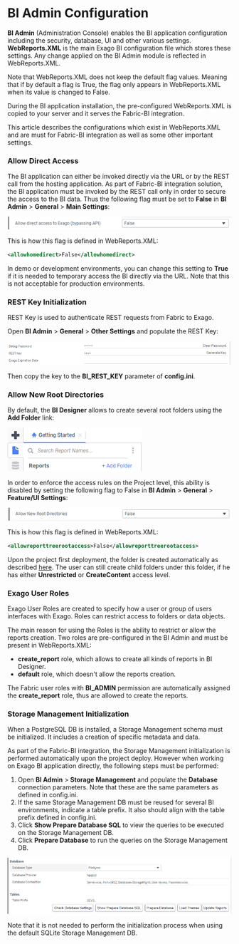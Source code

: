 # BI Admin Configuration

**BI Admin** (Administration Console) enables the BI application configuration including the security, database, UI and other various settings. **WebReports.XML** is the main Exago BI configuration file which stores these settings. Any change applied on the BI Admin module is reflected in WebReports.XML.

Note that WebReports.XML does not keep the default flag values. Meaning that if by default a flag is True, the flag only appears in WebReports.XML when its value is changed to False. 

During the BI application installation, the pre-configured WebReports.XML is copied to your server and it serves the Fabric-BI integration. 

This article describes the configurations which exist in WebReports.XML and are must for Fabric-BI integration as well as some other important settings.

### Allow Direct Access

The BI application can either be invoked directly via the URL or by the REST call from the hosting application. As part of Fabric-BI integration solution, the BI application must be invoked by the REST call only in order to secure the access to the BI data. Thus the following flag must be set to **False** in **BI Admin** > **General** > **Main Settings**:

![image](images/99_allow_dir_access.PNG)

This is how this flag is defined in WebReports.XML:

~~~xml
<allowhomedirect>False</allowhomedirect>
~~~

In demo or development environments, you can change this setting to **True** if it is needed to temporary access the BI directly via the URL. Note that this is not acceptable for production environments. 

### REST Key Initialization

REST Key is used to authenticate REST requests from Fabric to Exago. 

Open **BI Admin** >  **General** > **Other Settings** and populate the REST Key:

![key](images/bi_rest_key.PNG)

Then copy the key to the **BI_REST_KEY** parameter of **config.ini**.

### Allow New Root Directories

By default, the **BI Designer** allows to create several root folders using the **Add Folder** link:

![image](images/99_add_folder.PNG)

In order to enforce the access rules on the Project level, this ability is disabled by setting the following flag to False in **BI Admin** > **General** > **Feature/UI Settings**:

![image](images/99_allow_new_root.PNG)

This is how this flag is defined in WebReports.XML:

~~~xml
<allowreporttreerootaccess>False</allowreporttreerootaccess>
~~~

Upon the project first deployment, the <project name> folder is created automatically as described [here](01_Installation.md#Project-Initialization-in-BI). The user can still create child folders under this folder, if he has either **Unrestricted** or **CreateContent** access level.

### Exago User Roles 

Exago User Roles are created to specify how a user or group of users interfaces with Exago. Roles can restrict access to folders or data objects.

The main reason for using the Roles is the ability to restrict or allow the reports creation. Two roles are pre-configured in the BI Admin and must be present in WebReports.XML:

* **create_report** role, which allows to create all kinds of reports in BI Designer.
* **default** role, which doesn't allow the reports creation.

The Fabric user roles with **BI_ADMIN** permission are automatically assigned the **create_report** role, thus are allowed to create the reports.

### Storage Management Initialization

When a PostgreSQL DB is installed, a Storage Management schema must be initialized. It includes a creation of specific metadata and data. 

As part of the Fabric-BI integration, the Storage Management initialization is performed automatically upon the project deploy. However when working on Exago BI application directly, the following steps must be performed:

1. Open **BI Admin** >  **Storage Management** and populate the **Database** connection parameters. Note that these are the same parameters as defined in config.ini.
2. If the same Storage Management DB must be reused for several BI environments, indicate a table prefix. It also should align with the table prefix defined in config.ini.
3. Click **Show Prepare Database SQL** to view the queries to be executed on the Storage Management DB.
4. Click **Prepare Database** to run the queries on the Storage Management DB.

![sm](images/bi_sm_details.PNG)

Note that it is not needed to perform the initialization process when using the default SQLite Storage Management DB.
